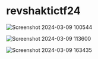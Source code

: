 # revshaktictf24

![Screenshot 2024-03-09 100544](https://github.com/dystp1a/revshaktictf24/assets/143863591/d2285efd-a354-4968-a30d-a74e1c55a15e)



![Screenshot 2024-03-09 113600](https://github.com/dystp1a/revshaktictf24/assets/143863591/9dd96a80-8014-42b7-a9d5-cd4ff55c56bf)





![Screenshot 2024-03-09 163435](https://github.com/dystp1a/revshaktictf24/assets/143863591/d750f830-9ba4-4c6e-b851-67caabe0aa24)
